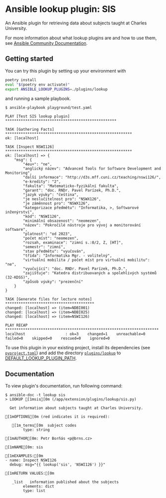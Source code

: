# Ansible lookup plugin: SIS

An Ansible plugin for retrieving data about subjects taught at Charles University.

For more information about what lookup plugins are and how to use them,
see [Ansible Community Documentation](https://docs.ansible.com/ansible/latest/plugins/lookup.html).

## Getting started

You can try this plugin by setting up your environment with

```sh
poetry install
eval "$(poetry env activate)"
export ANSIBLE_LOOKUP_PLUGINS=./plugins/lookup
```

and running a sample playbook.

```console
$ ansible-playbook playground/test.yaml

PLAY [Test SIS lookup plugin] **************************************************

TASK [Gathering Facts] *********************************************************
ok: [localhost]

TASK [Inspect NSWI126] *********************************************************
ok: [localhost] => {
    "msg": {
        "4eu+": "ne",
        "anglický název": "Advanced Tools for Software Development and Monitoring",
        "další informace": "http://d3s.mff.cuni.cz/teaching/nswi126/",
        "e-kredity": "2",
        "fakulta": "Matematicko-fyzikální fakulta",
        "garant": "doc. RNDr. Pavel Parízek, Ph.D.",
        "jazyk výuky": "čeština",
        "je neslučitelnost pro": "NSWX126",
        "je záměnnost pro": "NSWX126",
        "kategorizace předmětu": "Informatika, >, Softwarové inženýrství",
        "kód": "NSWI126",
        "minimální obsazenost": "neomezen",
        "název": "Pokročilé nástroje pro vývoj a monitorování software",
        "platnost": "od 2023",
        "počet míst": "neomezen",
        "rozsah, examinace": "zimní s.:0/2, Z, [HT]",
        "semestr": "zimní",
        "stav předmětu": "vyučován",
        "třída": "Informatika Mgr. - volitelný",
        "virtuální mobilita / počet míst pro virtuální mobilitu": "ne",
        "vyučující": "doc. RNDr. Pavel Parízek, Ph.D.",
        "zajišťuje": "Katedra distribuovaných a spolehlivých systémů (32-KDSS)",
        "způsob výuky": "prezenční"
    }
}

TASK [Generate files for lecture notes] ****************************************
changed: [localhost] => (item=NDBI001)
changed: [localhost] => (item=NDBI025)
changed: [localhost] => (item=NSWI126)

PLAY RECAP *********************************************************************
localhost                  : ok=3    changed=1    unreachable=0    failed=0    skipped=0    rescued=0    ignored=0

```

To use this plugin in your existing project, install its dependencies
(see [`pyproject.toml`](pyproject.toml)) and add the directory
[`plugins/lookup`](plugins/lookup/) to
[DEFAULT_LOOKUP_PLUGIN_PATH](https://docs.ansible.com/ansible/latest/plugins/lookup.html).

## Documentation

To view plugin's documentation, run following command:

```console
$ ansible-doc -t lookup sis
> LOOKUP [1msis[0m (/app/extension/plugins/lookup/sis.py)

  Get information about subjects taught at Charles University.

[1mOPTIONS[0m (red indicates it is required):

   [1m_terms[0m  subject codes
        type: string

[1mAUTHOR[0m: Petr Borňás <p@brns.cz>

[1mNAME[0m: sis

[1mEXAMPLES:[0m
- name: Inspect NSWI126
  debug: msg="{{ lookup('sis', 'NSWI126') }}"

[1mRETURN VALUES:[0m

   _list   information published about the subjects
        elements: dict
        type: list

```


